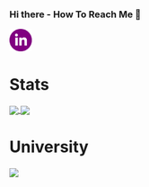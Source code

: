 ### Hi there - How To Reach Me 👋

<a href = "https://www.linkedin.com/in/adriana-giol-4a4b3b154/">
  <img src = "Logo/linkedin1.png" width = "auto" height="40px"/>
</a>


# Stats
<a href = "https://github.com/Adriana-Giol?tab=repositories">
  <img src = "https://github-readme-stats.vercel.app/api?username=Adriana-Giol&count_private=true&show_icons=true&theme=jolly&include_all_commits=true" align = "center"/>
</a>
                    
<a href = "https://github.com/Adriana-Giol?tab=repositories">
  <img src = "https://github-readme-stats.vercel.app/api/top-langs/?username=Adriana-Giol&langs_count=5&theme=jolly&layout=compact&card_width=270" align = "center"/>
</a>

# University
<a href = "https://github.com/Adriana-Giol/CTS_1088_laborator">
  <img src = "https://github-readme-stats.vercel.app/api/pin/?username=Adriana-Giol&repo=CTS_1088_laborator&theme=jolly&hide_border" align = "center"/>
</a>



<!--
**Adriana-Giol/Adriana-Giol** is a ✨ _special_ ✨ repository because its `README.md` (this file) appears on your GitHub profile.

<!-- https://github.com/anuraghazra/github-readme-stats/blob/master/themes/README.md -- Theme Statistici github
https://github.com/anuraghazra/github-readme-stats#customization
-->
